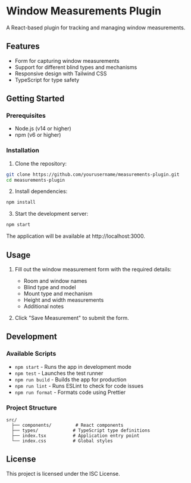 # Window Measurements Plugin

A React-based plugin for tracking and managing window measurements.

## Features

- Form for capturing window measurements
- Support for different blind types and mechanisms
- Responsive design with Tailwind CSS
- TypeScript for type safety

## Getting Started

### Prerequisites

- Node.js (v14 or higher)
- npm (v6 or higher)

### Installation

1. Clone the repository:
```bash
git clone https://github.com/yourusername/measurements-plugin.git
cd measurements-plugin
```

2. Install dependencies:
```bash
npm install
```

3. Start the development server:
```bash
npm start
```

The application will be available at http://localhost:3000.

## Usage

1. Fill out the window measurement form with the required details:
   - Room and window names
   - Blind type and model
   - Mount type and mechanism
   - Height and width measurements
   - Additional notes

2. Click "Save Measurement" to submit the form.

## Development

### Available Scripts

- `npm start` - Runs the app in development mode
- `npm test` - Launches the test runner
- `npm run build` - Builds the app for production
- `npm run lint` - Runs ESLint to check for code issues
- `npm run format` - Formats code using Prettier

### Project Structure

```
src/
  ├── components/         # React components
  ├── types/             # TypeScript type definitions
  ├── index.tsx          # Application entry point
  └── index.css          # Global styles
```

## License

This project is licensed under the ISC License. 